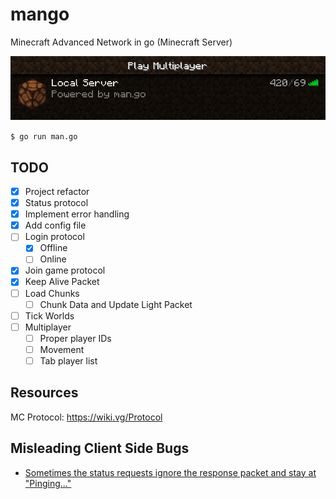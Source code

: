 # mango
Minecraft Advanced Network in go (Minecraft Server) 

![banner](assets/img.png)

`$ go run man.go`

## TODO
- [x] Project refactor
- [x] Status protocol
- [x] Implement error handling
- [x] Add config file
- [ ] Login protocol
  - [x] Offline
  - [ ] Online
- [x] Join game protocol
- [x] Keep Alive Packet
- [ ] Load Chunks
  - [ ] Chunk Data and Update Light Packet
- [ ] Tick Worlds
- [ ] Multiplayer
  - [ ] Proper player IDs
  - [ ] Movement
  - [ ] Tab player list

## Resources
MC Protocol: https://wiki.vg/Protocol


## Misleading Client Side Bugs
- [Sometimes the status requests ignore the response packet and stay at "Pinging..."](https://bugs.mojang.com/browse/MC-125762)